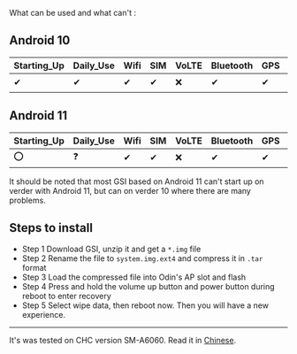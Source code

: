 What can be used and what can't :

## Android 10

| Starting_Up | Daily_Use | Wifi | SIM  | VoLTE | Bluetooth | GPS  | Brightness | Torch | Hotpot | NFC  | Fingerprint | Camera | MTP       | Note |
| ----------- | --------- | ---- | ---- | ----- | --------- | ---- | ---------- | ----- | ------ | ---- | ----------- | ------ | --------- | ---- |
| ✔           | ✔         | ✔    | ✔    | ❌     | ✔         | ✔    | ✔          | ✔     | ✔      | ✔    | ✔           | ✔      | ⭕ADB_ONLY |      |

## Android 11

| Starting_Up | Daily_Use | Wifi | SIM  | VoLTE | Bluetooth | GPS  | Brightness | Torch | Hotpot | NFC  | Fingerprint | Camera | MTP       | Note |
| ----------- | --------- | ---- | ---- | ----- | --------- | ---- | ---------- | ----- | ------ | ---- | ----------- | ------ | --------- | ---- |
| ⭕           | ❓         | ✔    | ✔    | ❌     | ✔         | ✔    | ✔          | ✔     | ✔      | ✔    | ✔           | ✔      | ⭕ADB_ONLY |      |

It should be noted that most GSI based on Android 11 can't start up on verder with Android 11, but can on verder 10 where there are many problems.

## Steps to install
* Step 1 Download GSI, unzip it and get a `*.img` file
* Step 2 Rename the file to `system.img.ext4` and compress it in `.tar` format
* Step 3 Load the compressed file into Odin's AP slot and flash
* Step 4 Press and hold the volume up button and power button during reboot to enter recovery
* Step 5 Select wipe data, then reboot now. Then you will have a new experience.

---
It's was tested on CHC version SM-A6060. Read it in [Chinese](https://github.com/Jason-summer/shuajizhenkuaile/wiki/Samsung-Galaxy-A60).